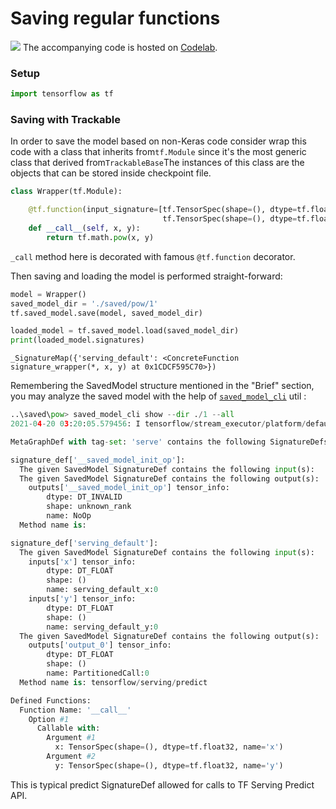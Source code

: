 # Saving regular functions

![](../.gitbook/assets/colab_favicon.ico) The accompanying code is hosted on [Codelab](https://colab.research.google.com/drive/1aId7DB_bH6KAla529_154K_A0tITqeAS?usp=sharing).  

### Setup

```python
import tensorflow as tf
```

### Saving with Trackable

In order to save the model based on non-Keras code consider wrap this code with a class that inherits from`tf.Module` since it's the most generic class that derived from`TrackableBase`The instances of this class are the objects that can be stored inside checkpoint file.

```python
class Wrapper(tf.Module):

    @tf.function(input_signature=[tf.TensorSpec(shape=(), dtype=tf.float32),
                                  tf.TensorSpec(shape=(), dtype=tf.float32)])
    def __call__(self, x, y):
        return tf.math.pow(x, y)
```

`_call` method here is decorated with famous `@tf.function` decorator.

Then saving and loading the model is performed straight-forward:

```python
model = Wrapper()
saved_model_dir = './saved/pow/1'
tf.saved_model.save(model, saved_model_dir)

loaded_model = tf.saved_model.load(saved_model_dir)
print(loaded_model.signatures)
```

```text
_SignatureMap({'serving_default': <ConcreteFunction signature_wrapper(*, x, y) at 0x1CDCF595C70>})
```

Remembering the SavedModel structure mentioned in the "Brief" section, you may analyze the saved model with the help of [`saved_model_cli`](https://github.com/tensorflow/docs/blob/master/site/en/r1/guide/saved_model.md#cli-to-inspect-and-execute-savedmodel) util :

```python
..\saved\pow> saved_model_cli show --dir ./1 --all
2021-04-20 03:20:05.579456: I tensorflow/stream_executor/platform/default/dso_loader.cc:49] Successfully opened dynamic library cudart64_110.dll

MetaGraphDef with tag-set: 'serve' contains the following SignatureDefs:

signature_def['__saved_model_init_op']:
  The given SavedModel SignatureDef contains the following input(s):
  The given SavedModel SignatureDef contains the following output(s):
    outputs['__saved_model_init_op'] tensor_info:
        dtype: DT_INVALID
        shape: unknown_rank
        name: NoOp
  Method name is:

signature_def['serving_default']:
  The given SavedModel SignatureDef contains the following input(s):
    inputs['x'] tensor_info:
        dtype: DT_FLOAT
        shape: ()
        name: serving_default_x:0
    inputs['y'] tensor_info:
        dtype: DT_FLOAT
        shape: ()
        name: serving_default_y:0
  The given SavedModel SignatureDef contains the following output(s):
    outputs['output_0'] tensor_info:
        dtype: DT_FLOAT
        shape: ()
        name: PartitionedCall:0
  Method name is: tensorflow/serving/predict

Defined Functions:
  Function Name: '__call__'
    Option #1
      Callable with:
        Argument #1
          x: TensorSpec(shape=(), dtype=tf.float32, name='x')
        Argument #2
          y: TensorSpec(shape=(), dtype=tf.float32, name='y')
```

This is typical predict SignatureDef allowed for calls to TF Serving Predict API.

